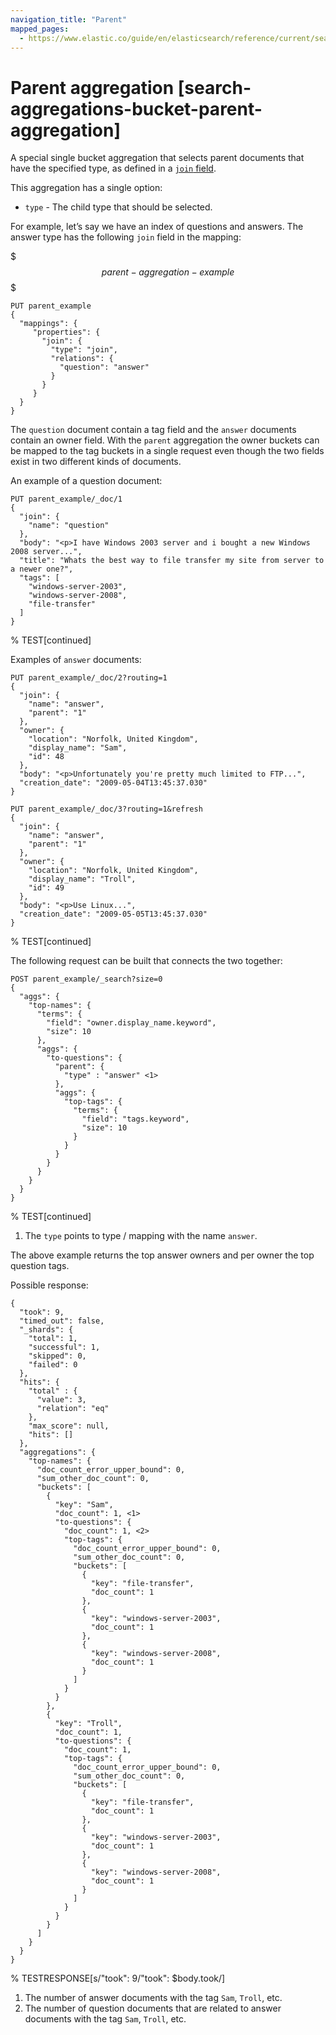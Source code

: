```yaml
---
navigation_title: "Parent"
mapped_pages:
  - https://www.elastic.co/guide/en/elasticsearch/reference/current/search-aggregations-bucket-parent-aggregation.html
---
```


# Parent aggregation [search-aggregations-bucket-parent-aggregation]


A special single bucket aggregation that selects parent documents that have the specified type, as defined in a [`join` field](/reference/elasticsearch/mapping-reference/parent-join.md).

This aggregation has a single option:

* `type` - The child type that should be selected.

For example, let’s say we have an index of questions and answers. The answer type has the following `join` field in the mapping:

$$$parent-aggregation-example$$$

```console
PUT parent_example
{
  "mappings": {
     "properties": {
       "join": {
         "type": "join",
         "relations": {
           "question": "answer"
         }
       }
     }
  }
}
```

The `question` document contain a tag field and the `answer` documents contain an owner field. With the `parent` aggregation the owner buckets can be mapped to the tag buckets in a single request even though the two fields exist in two different kinds of documents.

An example of a question document:

```console
PUT parent_example/_doc/1
{
  "join": {
    "name": "question"
  },
  "body": "<p>I have Windows 2003 server and i bought a new Windows 2008 server...",
  "title": "Whats the best way to file transfer my site from server to a newer one?",
  "tags": [
    "windows-server-2003",
    "windows-server-2008",
    "file-transfer"
  ]
}
```
%  TEST[continued]

Examples of `answer` documents:

```console
PUT parent_example/_doc/2?routing=1
{
  "join": {
    "name": "answer",
    "parent": "1"
  },
  "owner": {
    "location": "Norfolk, United Kingdom",
    "display_name": "Sam",
    "id": 48
  },
  "body": "<p>Unfortunately you're pretty much limited to FTP...",
  "creation_date": "2009-05-04T13:45:37.030"
}

PUT parent_example/_doc/3?routing=1&refresh
{
  "join": {
    "name": "answer",
    "parent": "1"
  },
  "owner": {
    "location": "Norfolk, United Kingdom",
    "display_name": "Troll",
    "id": 49
  },
  "body": "<p>Use Linux...",
  "creation_date": "2009-05-05T13:45:37.030"
}
```
%  TEST[continued]

The following request can be built that connects the two together:

```console
POST parent_example/_search?size=0
{
  "aggs": {
    "top-names": {
      "terms": {
        "field": "owner.display_name.keyword",
        "size": 10
      },
      "aggs": {
        "to-questions": {
          "parent": {
            "type" : "answer" <1>
          },
          "aggs": {
            "top-tags": {
              "terms": {
                "field": "tags.keyword",
                "size": 10
              }
            }
          }
        }
      }
    }
  }
}
```
%  TEST[continued]

1. The `type` points to type / mapping with the name `answer`.


The above example returns the top answer owners and per owner the top question tags.

Possible response:

```console-result
{
  "took": 9,
  "timed_out": false,
  "_shards": {
    "total": 1,
    "successful": 1,
    "skipped": 0,
    "failed": 0
  },
  "hits": {
    "total" : {
      "value": 3,
      "relation": "eq"
    },
    "max_score": null,
    "hits": []
  },
  "aggregations": {
    "top-names": {
      "doc_count_error_upper_bound": 0,
      "sum_other_doc_count": 0,
      "buckets": [
        {
          "key": "Sam",
          "doc_count": 1, <1>
          "to-questions": {
            "doc_count": 1, <2>
            "top-tags": {
              "doc_count_error_upper_bound": 0,
              "sum_other_doc_count": 0,
              "buckets": [
                {
                  "key": "file-transfer",
                  "doc_count": 1
                },
                {
                  "key": "windows-server-2003",
                  "doc_count": 1
                },
                {
                  "key": "windows-server-2008",
                  "doc_count": 1
                }
              ]
            }
          }
        },
        {
          "key": "Troll",
          "doc_count": 1,
          "to-questions": {
            "doc_count": 1,
            "top-tags": {
              "doc_count_error_upper_bound": 0,
              "sum_other_doc_count": 0,
              "buckets": [
                {
                  "key": "file-transfer",
                  "doc_count": 1
                },
                {
                  "key": "windows-server-2003",
                  "doc_count": 1
                },
                {
                  "key": "windows-server-2008",
                  "doc_count": 1
                }
              ]
            }
          }
        }
      ]
    }
  }
}
```
%  TESTRESPONSE[s/"took": 9/"took": $body.took/]

1. The number of answer documents with the tag `Sam`, `Troll`, etc.
2. The number of question documents that are related to answer documents with the tag `Sam`, `Troll`, etc.


